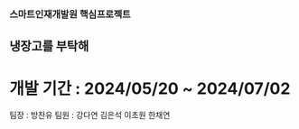 ### 스마트인재개발원 핵심프로젝트
## 냉장고를 부탁해
# 개발 기간 : 2024/05/20 ~ 2024/07/02

팀장 : 방찬유
팀원 : 강다연
       김은석
       이초원
       한채연

